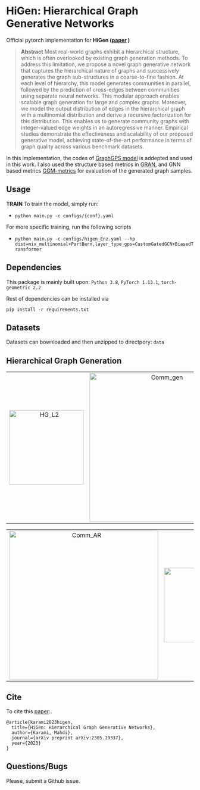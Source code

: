 # HiGen: Hierarchical Graph Generative Networks
Official pytorch implementation for
**HiGen ([paper](https://arxiv.org/abs/2305.19337) )**

> **Abstract**
Most real-world graphs exhibit a hierarchical structure, which is often overlooked by existing graph generation methods.
To address this limitation, we propose a novel graph generative network that captures the hierarchical nature of graphs and successively generates the graph sub-structures in a coarse-to-fine fashion.
At each level of hierarchy, this model generates communities in parallel, followed by the prediction of cross-edges between communities using separate neural networks.
This modular approach enables scalable graph generation for large and complex graphs.
Moreover, we model the output distribution of edges in the hierarchical graph with a multinomial distribution and derive a recursive factorization for this distribution.
This enables us to generate  community graphs with integer-valued edge weights in an autoregressive manner.
Empirical studies demonstrate the effectiveness and scalability of our proposed generative model, achieving state-of-the-art performance in terms of graph quality across various benchmark datasets.

In this implementation, the codes of [GraphGPS model](https://github.com/rampasek/GraphGPS) is addepted and used in this work.
I also used the structure based metrics in [GRAN](https://github.com/lrjconan/GRAN), and GNN based metrics [GGM-metrics](https://github.com/uoguelph-mlrg/GGM-metrics) for evaluation of the generated graph samples.

## Usage
**TRAIN**
To train the model, simply run:
- ```python main.py -c configs/{conf}.yaml```

For more specific training, run the following scripts
- ```python main.py -c configs/higen_Enz.yaml --hp dist=mix_multinomial+PartBern,layer_type_gps=CustomGatedGCN+BiasedTransformer```

## Dependencies
This package is mainly built upon:
`Python 3.8`, `PyTorch 1.13.1`, `torch-geometric 2.2`

Rest of  dependencies can be installed via

  ```pip install -r requirements.txt```

## Datasets
Datasets can bownloaded and then unzipped to directpory: `data`

## Hierarchical Graph Generation

| |  | |
| :---: | :---: | :---: |
|<img width="200" alt="HG_L2" src="https://github.com/Karami-m/HiGen_main/assets/17184202/3e71a00e-9089-4176-886f-9b8411b6efce">  | <img width="400" alt="Comm_gen" src="https://github.com/Karami-m/HiGen_main/assets/17184202/fe12a1ef-efa1-4963-837c-26ddc55c16ce">| <img width="400" alt="BP_gen" src="https://github.com/Karami-m/HiGen_main/assets/17184202/21f73184-da85-4c31-bc8e-dd84e63db01a">|

| |  |
| :---: | :---: |
|<img width="400" alt="Comm_AR" src="https://github.com/Karami-m/HiGen_main/assets/17184202/6736e47e-e183-49c1-a655-878b5df91965">	| <img width="200" alt="mnbn" src="https://github.com/Karami-m/HiGen_main/assets/17184202/8257f125-5b85-4174-9520-a17c02dc88b1"> |

## Cite
To cite this [paper](https://arxiv.org/abs/2305.19337):.

```
@article{karami2023higen,
  title={HiGen: Hierarchical Graph Generative Networks},
  author={Karami, Mahdi},
  journal={arXiv preprint arXiv:2305.19337},
  year={2023}
}

```

## Questions/Bugs
Please, submit a Github issue.
